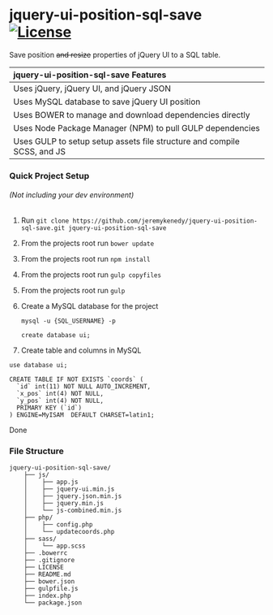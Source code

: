 # jquery-ui-position-sql-save [![License](https://poser.pugx.org/laravel/framework/license.svg)]()

Save position ~~and resize~~ properties of jQuery UI to a SQL table.

| jquery-ui-position-sql-save Features |
| :------------ |
| Uses jQuery, jQuery UI, and jQuery JSON |
| Uses MySQL database to save jQuery UI position |
| Uses BOWER to manage and download dependencies directly |
| Uses Node Package Manager (NPM) to pull GULP dependencies |
| Uses GULP to setup setup assets file structure and compile SCSS, and JS |

### Quick Project Setup
###### (Not including your dev environment)
1. Run `git clone https://github.com/jeremykenedy/jquery-ui-position-sql-save.git jquery-ui-position-sql-save`
2. From the projects root run `bower update`
3. From the projects root run `npm install`
4. From the projects root run `gulp copyfiles`
5. From the projects root run `gulp`
6. Create a MySQL database for the project
   
   ```
   mysql -u {SQL_USERNAME} -p
   ```
   
   ```
   create database ui;
   ```
   
7. Create table and columns in MySQL
  ```
  use database ui;
  ```
  ```
  CREATE TABLE IF NOT EXISTS `coords` (
    `id` int(11) NOT NULL AUTO_INCREMENT,
    `x_pos` int(4) NOT NULL,
    `y_pos` int(4) NOT NULL,
    PRIMARY KEY (`id`)
  ) ENGINE=MyISAM  DEFAULT CHARSET=latin1;
  ```

Done

### File Structure
```
jquery-ui-position-sql-save/
    ├── js/
    │    ├── app.js
    │    ├── jquery-ui.min.js
    │    ├── jquery.json.min.js
    │    ├── jquery.min.js 
    │    └── js-combined.min.js
    ├── php/
    │    ├── config.php
    │    └── updatecoords.php
    ├── sass/
    │    └── app.scss
    ├── .bowerrc
    ├── .gitignore
    ├── LICENSE
    ├── README.md
    ├── bower.json
    ├── gulpfile.js
    ├── index.php
    └── package.json
    
```
